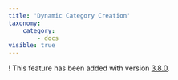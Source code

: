 ```yaml
---
title: 'Dynamic Category Creation'
taxonomy:
    category:
        - docs
visible: true
---
```


! This feature has been added with version [3.8.0](/38/getting-started/configuration/dynamic-category-creation).